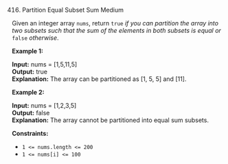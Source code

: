 416. Partition Equal Subset Sum
Medium

Given an integer array  `nums`, return  `true`  _if you can partition the array into two subsets such that the sum of the elements in both subsets is equal or_ `false` _otherwise_.

**Example 1:**

**Input:** nums = [1,5,11,5]  
**Output:** true  
**Explanation:** The array can be partitioned as [1, 5, 5] and [11].

**Example 2:**

**Input:** nums = [1,2,3,5]  
**Output:** false  
**Explanation:** The array cannot be partitioned into equal sum subsets.

**Constraints:**
-   `1 <= nums.length <= 200`
-   `1 <= nums[i] <= 100`